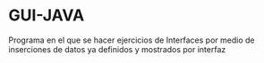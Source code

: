 # GUI-JAVA
Programa en el que se hacer ejercicios de Interfaces por medio de inserciones de datos ya definidos y mostrados por interfaz
